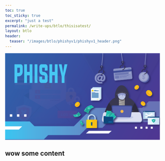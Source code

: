 ```yaml
---
toc: true
toc_sticky: true
excerpt: "just a test"
permalink: /write-ups/btlo/thisisatest/
layout: btlo
header:
  teaser: "/images/btlo/phishyv1/phishyv1_header.png"
---
```

![](/images/btlo/phishyv1/phishyv1_header.png)
## wow some content
